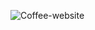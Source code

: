 ![Coffee-website](https://github.com/bhakti001/Coffee-website/assets/131843063/802ced02-5157-4f0c-b985-2d017a42fd24)
